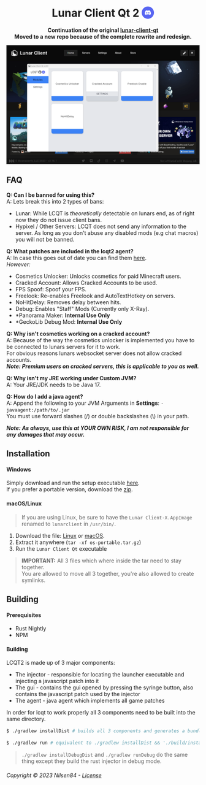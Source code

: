 <h1 align="center">
    Lunar Client Qt 2
    <a href="https://discord.gg/mjvm8PzB2u">
        <img src=".github/assets/discord.svg" alt="discord" height="32" style="vertical-align: -5px;"/>
    </a>
</h1>
<p align="center">
    <strong>Continuation of the original <a href="https://github.com/nilsen84/lunar-client-qt">lunar-client-qt</a> </br> Moved to a new repo because of the complete rewrite and redesign.</strong>
</p>
<p align="center">
    <img align=center src=".github/assets/screenshot.png" width="600" alt="screenshot of lcqt"></br>
</p>

  ## FAQ
  **Q: Can I be banned for using this?** </br>
  A: Lets break this into 2 types of bans: </br>
  - Lunar: While LCQT is *theoretically* detectable on lunars end, as of right now they do not issue client bans. </br>
  - Hypixel / Other Servers: LCQT does not send any information to the server. As long as you don't abuse any disabled mods (e.g chat macros) you will not be banned.

  **Q: What patches are included in the lcqt2 agent?** </br>
  A: In case this goes out of date you can find them [here](https://github.com/Nilsen84/lcqt2/tree/master/agent/src/main/kotlin/io/github/nilsen84/lcqt/patches).  </br>
    *However:*  </br>
  - Cosmetics Unlocker: Unlocks cosmetics for paid Minecraft users.
  - Cracked Account: Allows Cracked Accounts to be used.
  - FPS Spoof: Spoof your FPS.
  - Freelook: Re-enables Freelook and AutoTextHotkey on servers.
  - NoHitDelay: Removes delay between hits.
  - Debug: Enables "Staff" Mods (Currently only X-Ray).
  - *Panorama Maker: **Internal Use Only**
  - *GeckoLib Debug Mod: **Internal Use Only**
  
  **Q: Why isn't cosmetics working on a cracked account?** </br>
  A: Because of the way the cosmetics unlocker is implemented you have to be connected to lunars servers for it to work. </br>
  For obvious reasons lunars websocket server does not allow cracked accounts. </br>
  ***Note: Premium users on cracked servers, this is applicable to you as well.***

  **Q: Why isn't my JRE working under Custom JVM?** </br>
  A: Your JRE/JDK needs to be Java 17. </br>

  **Q: How do I add a java agent?** </br>
  A: Append the following to your JVM Arguments in **Settings**: `-javaagent:/path/to/.jar` </br>
  You must use forward slashes (/) or double backslashes (\\) in your path.
  
***Note: As always, use this at YOUR OWN RISK, I am not responsible for any damages that may occur.***

  ## Installation
  #### Windows
  Simply download and run the setup executable [here](https://github.com/Nilsen84/lcqt2/releases/latest). </br>
  If you prefer a portable version, download the [zip](https://github.com/Nilsen84/lcqt2/releases/latest/download/windows-portable.zip).
  #### macOS/Linux
  > If you are using Linux, be sure to have the `Lunar Client-X.AppImage` renamed to `lunarclient` in `/usr/bin/`.
  1. Download the file: [Linux](https://github.com/Nilsen84/lcqt2/releases/latest/download/linux-portable.tar.gz) or [macOS](https://github.com/Nilsen84/lcqt2/releases/latest/download/macos-portable.tar.gz).
  2. Extract it anywhere (`tar -xf os-portable.tar.gz`)
  3. Run the `Lunar Client Qt` executable

  > **IMPORTANT:** All 3 files which where inside the tar need to stay together.  
  > You are allowed to move all 3 together, you're also allowed to create symlinks.

  ## Building
  #### Prerequisites
  - Rust Nightly
  - NPM

  #### Building
  LCQT2 is made up of 3 major components:
  - The injector - responsible for locating the launcher executable and injecting a javascript patch into it
  - The gui - contains the gui opened by pressing the syringe button, also contains the javascript patch used by the injector
  - The agent - java agent which implements all game patches

  In order for lcqt to work properly all 3 components need to be built into the same directory.

  ```bash
  $ ./gradlew installDist # builds all 3 components and generates a bundle in build/install/lcqt2
  ```
  ```bash
  $ ./gradlew run # equivalent to ./gradlew installDist && './build/install/lcqt2/Lunar Client Qt'
  ```
  > `./gradlew installDebugDist` and `./gradlew runDebug` do the same thing except they build the rust injector in debug mode.

###### Copyright © 2023 Nilsen84 - [License](https://raw.githubusercontent.com/Nilsen84/lcqt2/master/LICENSE)
